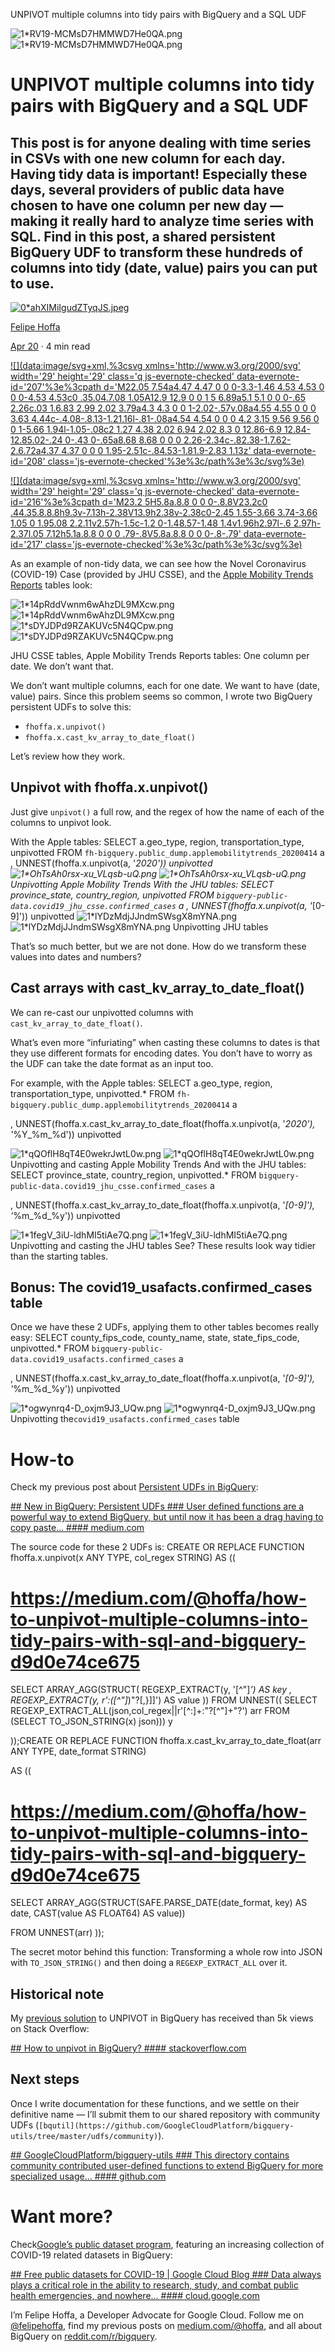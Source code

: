 UNPIVOT multiple columns into tidy pairs with BigQuery and a SQL UDF

![1*RV19-MCMsD7HMMWD7He0QA.png](../_resources/5b3c02c5dc5d217d58a5841886f4085f.png)
![1*RV19-MCMsD7HMMWD7He0QA.png](../_resources/bf1152f843396999216988884d8327ec.png)

# UNPIVOT multiple columns into tidy pairs with BigQuery and a SQL UDF

## This post is for anyone dealing with time series in CSVs with one new column for each day. Having tidy data is important! Especially these days, several providers of public data have chosen to have one column per new day — making it really hard to analyze time series with SQL. Find in this post, a shared persistent BigQuery UDF to transform these hundreds of columns into tidy (date, value) pairs you can put to use.

[![0*ahXIMiIgudZTyqJS.jpeg](../_resources/44b4d082641e9d4f4a850d37c2f8b155.jpg)](https://towardsdatascience.com/@hoffa?source=post_page-----d9d0e74ce675----------------------)

[Felipe Hoffa](https://towardsdatascience.com/@hoffa?source=post_page-----d9d0e74ce675----------------------)

[Apr 20](https://towardsdatascience.com/how-to-unpivot-multiple-columns-into-tidy-pairs-with-sql-and-bigquery-d9d0e74ce675?source=post_page-----d9d0e74ce675----------------------) · 4 min read

[![](data:image/svg+xml,%3csvg xmlns='http://www.w3.org/2000/svg' width='29' height='29' class='q js-evernote-checked' data-evernote-id='207'%3e%3cpath d='M22.05 7.54a4.47 4.47 0 0 0-3.3-1.46 4.53 4.53 0 0 0-4.53 4.53c0 .35.04.7.08 1.05A12.9 12.9 0 0 1 5 6.89a5.1 5.1 0 0 0-.65 2.26c.03 1.6.83 2.99 2.02 3.79a4.3 4.3 0 0 1-2.02-.57v.08a4.55 4.55 0 0 0 3.63 4.44c-.4.08-.8.13-1.21.16l-.81-.08a4.54 4.54 0 0 0 4.2 3.15 9.56 9.56 0 0 1-5.66 1.94l-1.05-.08c2 1.27 4.38 2.02 6.94 2.02 8.3 0 12.86-6.9 12.84-12.85.02-.24 0-.43 0-.65a8.68 8.68 0 0 0 2.26-2.34c-.82.38-1.7.62-2.6.72a4.37 4.37 0 0 0 1.95-2.51c-.84.53-1.81.9-2.83 1.13z' data-evernote-id='208' class='js-evernote-checked'%3e%3c/path%3e%3c/svg%3e)](https://medium.com/p/d9d0e74ce675/share/twitter?source=post_actions_header---------------------------)

[![](data:image/svg+xml,%3csvg xmlns='http://www.w3.org/2000/svg' width='29' height='29' class='q js-evernote-checked' data-evernote-id='216'%3e%3cpath d='M23.2 5H5.8a.8.8 0 0 0-.8.8V23.2c0 .44.35.8.8.8h9.3v-7.13h-2.38V13.9h2.38v-2.38c0-2.45 1.55-3.66 3.74-3.66 1.05 0 1.95.08 2.2.11v2.57h-1.5c-1.2 0-1.48.57-1.48 1.4v1.96h2.97l-.6 2.97h-2.37l.05 7.12h5.1a.8.8 0 0 0 .79-.8V5.8a.8.8 0 0 0-.8-.79' data-evernote-id='217' class='js-evernote-checked'%3e%3c/path%3e%3c/svg%3e)](https://medium.com/p/d9d0e74ce675/share/facebook?source=post_actions_header---------------------------)

As an example of non-tidy data, we can see how the Novel Coronavirus (COVID-19) Case (provided by JHU CSSE), and the [Apple Mobility Trends Reports](https://www.apple.com/covid19/mobility) tables look:

![1*14pRddVwnm6wAhzDL9MXcw.png](../_resources/a68dc367da327c04e178d585c58c143b.png)
![1*14pRddVwnm6wAhzDL9MXcw.png](../_resources/7ea72779141ba77ea5a225f5c572ba2e.png)
![1*sDYJDPd9RZAKUVc5N4QCpw.png](../_resources/e4a94f5c10a494d1831ca4ffed08f712.png)
![1*sDYJDPd9RZAKUVc5N4QCpw.png](../_resources/a8de1bbf5d91c9954a97799e1533a0e9.png)

JHU CSSE tables, Apple Mobility Trends Reports tables: One column per date. We don’t want that.

We don’t want multiple columns, each for one date. We want to have (date, value) pairs. Since this problem seems so common, I wrote two BigQuery persistent UDFs to solve this:

- `fhoffa.x.unpivot()`
- `fhoffa.x.cast_kv_array_to_date_float()`

Let’s review how they work.

## Unpivot with fhoffa.x.unpivot()

Just give `unpivot()` a full row, and the regex of how the name of each of the columns to unpivot look.

With the Apple tables:
SELECT a.geo_type, region, transportation_type, unpivotted
FROM `fh-bigquery.public_dump.applemobilitytrends_20200414` a
, UNNEST(fhoffa.x.unpivot(a, '_2020')) unpivotted
![1*OhTsAh0rsx-xu_VLqsb-uQ.png](../_resources/0f845b9612121f73d90a1855ed1f9e6c.png)
![1*OhTsAh0rsx-xu_VLqsb-uQ.png](../_resources/14d9de87facdaa63376c3286d37fee61.png)
Unpivotting Apple Mobility Trends
With the JHU tables:
SELECT province_state, country_region, unpivotted
FROM `bigquery-public-data.covid19_jhu_csse.confirmed_cases` a
, UNNEST(fhoffa.x.unpivot(a, '_[0-9]')) unpivotted
![1*lYDzMdjJJndmSWsgX8mYNA.png](../_resources/95d6afa3b180c6faa118a54371c0ac09.png)
![1*lYDzMdjJJndmSWsgX8mYNA.png](../_resources/1c8c088ece10270c747a53f3406eb4c0.png)
Unpivotting JHU tables

That’s so much better, but we are not done. How do we transform these values into dates and numbers?

## Cast arrays with cast_kv_array_to_date_float()

We can re-cast our unpivotted columns with `cast_kv_array_to_date_float()`.

What’s even more “infuriating” when casting these columns to dates is that they use different formats for encoding dates. You don’t have to worry as the UDF can take the date format as an input too.

For example, with the Apple tables:
SELECT a.geo_type, region, transportation_type, unpivotted.*
FROM `fh-bigquery.public_dump.applemobilitytrends_20200414` a

, UNNEST(fhoffa.x.cast_kv_array_to_date_float(fhoffa.x.unpivot(a, '_2020'), '_%Y_%m_%d')) unpivotted

![1*qQOflH8qT4E0wekrJwtL0w.png](../_resources/8b77aa662aff912516f90e6c598fd384.png)
![1*qQOflH8qT4E0wekrJwtL0w.png](../_resources/4dced9af9f538b041c6800ec911dd542.png)
Unpivotting and casting Apple Mobility Trends
And with the JHU tables:
SELECT province_state, country_region, unpivotted.*
FROM `bigquery-public-data.covid19_jhu_csse.confirmed_cases` a

, UNNEST(fhoffa.x.cast_kv_array_to_date_float(fhoffa.x.unpivot(a, '_[0-9]'), '_%m_%d_%y')) unpivotted

![1*1fegV_3iU-ldhMI5tiAe7Q.png](../_resources/759f3e6ecffb8ea9328bd58efb080de8.png)
![1*1fegV_3iU-ldhMI5tiAe7Q.png](../_resources/9c83f63b84902582389ccdb3b959c994.png)
Unpivotting and casting the JHU tables
See? These results look way tidier than the starting tables.

## Bonus: The covid19_usafacts.confirmed_cases table

Once we have these 2 UDFs, applying them to other tables becomes really easy:
SELECT county_fips_code, county_name, state, state_fips_code, unpivotted.*
FROM `bigquery-public-data.covid19_usafacts.confirmed_cases` a

, UNNEST(fhoffa.x.cast_kv_array_to_date_float(fhoffa.x.unpivot(a, '_[0-9]'), '_%m_%d_%y')) unpivotted

![1*ogwynrq4-D_oxjm9J3_UQw.png](../_resources/174457a45447c7d9ccc9b7a172aae3dc.png)
![1*ogwynrq4-D_oxjm9J3_UQw.png](../_resources/9bf7ca970e733ce3027788f8504c654e.png)
Unpivotting the`covid19_usafacts.confirmed_cases` table

# How-to

Check my previous post about [Persistent UDFs in BigQuery](https://medium.com/@hoffa/new-in-bigquery-persistent-udfs-c9ea4100fd83):

[ ## New in BigQuery: Persistent UDFs   ### User defined functions are a powerful way to extend BigQuery, but until now it has been a drag having to copy paste…    #### medium.com](https://medium.com/@hoffa/new-in-bigquery-persistent-udfs-c9ea4100fd83)

The source code for these 2 UDFs is:
CREATE OR REPLACE FUNCTION fhoffa.x.unpivot(x ANY TYPE, col_regex STRING)
AS ((

# https://medium.com/@hoffa/how-to-unpivot-multiple-columns-into-tidy-pairs-with-sql-and-bigquery-d9d0e74ce675

SELECT
ARRAY_AGG(STRUCT(
REGEXP_EXTRACT(y, '[^"]*') AS key
, REGEXP_EXTRACT(y, r':([^"]*)\"?[,}\]]') AS value
))
FROM UNNEST((
SELECT REGEXP_EXTRACT_ALL(json,col_regex||r'[^:]+:\"?[^"]+\"?') arr
FROM (SELECT TO_JSON_STRING(x) json))) y

));CREATE OR REPLACE FUNCTION fhoffa.x.cast_kv_array_to_date_float(arr ANY TYPE, date_format STRING)

AS ((

# https://medium.com/@hoffa/how-to-unpivot-multiple-columns-into-tidy-pairs-with-sql-and-bigquery-d9d0e74ce675

SELECT ARRAY_AGG(STRUCT(SAFE.PARSE_DATE(date_format, key) AS date, CAST(value AS FLOAT64) AS value))

FROM UNNEST(arr)
));

The secret motor behind this function: Transforming a whole row into JSON with `TO_JSON_STRING()` and then doing a `REGEXP_EXTRACT_ALL` over it.

## Historical note

My [previous solution](https://stackoverflow.com/a/27832362/132438) to UNPIVOT in BigQuery has received than 5k views on Stack Overflow:

[ ## How to unpivot in BigQuery?   #### stackoverflow.com](https://stackoverflow.com/a/27832362/132438)

## Next steps

Once I write documentation for these functions, and we settle on their definitive name — I’ll submit them to our shared repository with community UDFs (`[bqutil](https://github.com/GoogleCloudPlatform/bigquery-utils/tree/master/udfs/community)`).

[ ## GoogleCloudPlatform/bigquery-utils   ### This directory contains community contributed user-defined functions to extend BigQuery for more specialized usage…    #### github.com](https://github.com/GoogleCloudPlatform/bigquery-utils/tree/master/udfs/community)

# Want more?

Check[Google’s public dataset program](https://cloud.google.com/blog/products/data-analytics/free-public-datasets-for-covid19), featuring an increasing collection of COVID-19 related datasets in BigQuery:

[ ## Free public datasets for COVID-19 | Google Cloud Blog   ### Data always plays a critical role in the ability to research, study, and combat public health emergencies, and nowhere…    #### cloud.google.com](https://cloud.google.com/blog/products/data-analytics/free-public-datasets-for-covid19)

I’m Felipe Hoffa, a Developer Advocate for Google Cloud. Follow me on [@felipehoffa](https://twitter.com/felipehoffa), find my previous posts on [medium.com/@hoffa](https://medium.com/@hoffa), and all about BigQuery on [reddit.com/r/bigquery](https://reddit.com/r/bigquery).